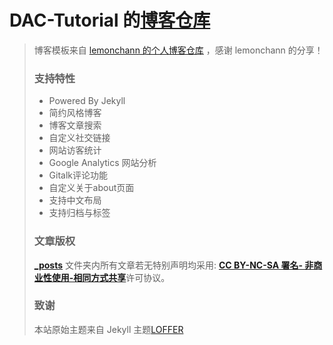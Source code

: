 # DAC-Tutorial 的[博客仓库](https://dac-tutorial.github.io/)

>  博客模板来自 [lemonchann 的个人博客仓库](https://github.com/lemonchann/lemonchann.github.io) ，感谢 lemonchann 的分享！
> 
>  ### 支持特性
> - Powered By Jekyll
> - 简约风格博客
> - 博客文章搜索
> - 自定义社交链接
> - 网站访客统计
> - Google Analytics 网站分析
> - Gitalk评论功能
> - 自定义关于about页面
> - 支持中文布局
> - 支持归档与标签
> 
> ### 文章版权
> **[_posts](https://github.com/lemonchann/lemonchann.github.io/tree/master/_posts)** 文件夹内所有文章若无特别声明均采用: [**CC BY-NC-SA 署名- 非商业性使用-相同方式共享**]( https://creativecommons.org/licenses/ )许可协议。
> 
> ### 致谢
> 本站原始主题来自 Jekyll 主题[LOFFER](https://fromendworld.github.io/LOFFER/)
